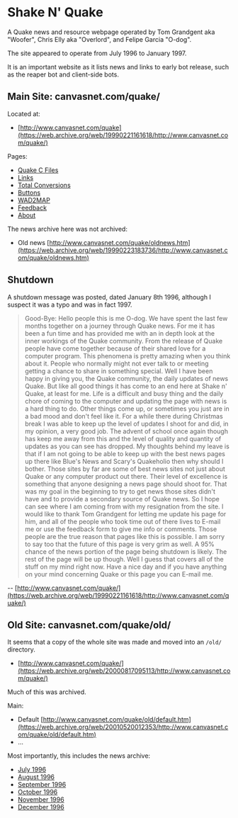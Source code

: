 # Shake N' Quake

A Quake news and resource webpage operated by Tom Grandgent aka "Woofer", Chris Elly aka "Overlord", and Felipe Garcia "O-dog".

The site appeared to operate from July 1996 to January 1997.

It is an important website as it lists news and links to early bot release, such as the reaper bot and client-side bots.

## Main Site: canvasnet.com/quake/

Located at:

* [http://www.canvasnet.com/quake](https://web.archive.org/web/19990221161618/http://www.canvasnet.com/quake/)

Pages:

* [Quake C Files](https://web.archive.org/web/19990223203945/http://www.canvasnet.com/quake/qc.htm)
* [Links](https://web.archive.org/web/19990222125250/http://www.canvasnet.com/quake/links.htm)
* [Total Conversions](https://web.archive.org/web/19990221173932/http://www.canvasnet.com/quake/build.htm)
* [Buttons](https://web.archive.org/web/19990221183601/http://www.canvasnet.com/quake/buttons.htm)
* [WAD2MAP](https://web.archive.org/web/19990224003915/http://www.canvasnet.com/quake/wad2map.htm)
* [Feedback](https://web.archive.org/web/19990222000118/http://www.canvasnet.com/quake/feedback.htm)
* [About](https://web.archive.org/web/19990427150751/http://www.canvasnet.com/quake/server_info.htm)

The news archive here was not archived:

* Old news [http://www.canvasnet.com/quake/oldnews.htm](https://web.archive.org/web/19990223183736/http://www.canvasnet.com/quake/oldnews.htm)

## Shutdown

A shutdown message was posted, dated January 8th 1996, although I suspect it was a typo and was in fact 1997.

> Good-Bye: Hello people this is me O-dog. We have spent the last few months together on a journey through Quake news. For me it has been a fun time and has provided me with an in depth look at the inner workings of the Quake community. From the release of Quake people have come together because of their shared love for a computer program. This phenomena is pretty amazing when you think about it. People who normally might not ever talk to or meeting getting a chance to share in something special. Well I have been happy in giving you, the Quake community, the daily updates of news Quake. But like all good things it has come to an end here at Shake n' Quake, at least for me. Life is a difficult and busy thing and the daily chore of coming to the computer and updating the page with news is a hard thing to do. Other things come up, or sometimes you just are in a bad mood and don't feel like it. For a while there during Christmas break I was able to keep up the level of updates I shoot for and did, in my opinion, a very good job. The advent of school once again though has keep me away from this and the level of quality and quantity of updates as you can see has dropped. My thoughts behind my leave is that if I am not going to be able to keep up with the best news pages up there like Blue's News and Scary's Quakeholio then why should I bother. Those sites by far are some of best news sites not just about Quake or any computer product out there. Their level of excellence is something that anyone designing a news page should shoot for. That was my goal in the beginning to try to get news those sites didn't have and to provide a secondary source of Quake news. So I hope can see where I am coming from with my resignation from the site. I would like to thank Tom Grandgent for letting me update his page for him, and all of the people who took time out of there lives to E-mail me or use the feedback form to give me info or comments. Those people are the true reason that pages like this is possible. I am sorry to say too that the future of this page is very grim as well. A 95% chance of the news portion of the page being shutdown is likely. The rest of the page will be up though. Well I guess that covers all of the stuff on my mind right now. Have a nice day and if you have anything on your mind concerning Quake or this page you can E-mail me.

-- [http://www.canvasnet.com/quake/](https://web.archive.org/web/19990221161618/http://www.canvasnet.com/quake/)

## Old Site: canvasnet.com/quake/old/

It seems that a copy of the whole site was made and moved into an `/old/` directory.

* [http://www.canvasnet.com/quake/](https://web.archive.org/web/20000817095113/http://www.canvasnet.com/quake/)

Much of this was archived.

Main:

* Default [http://www.canvasnet.com/quake/old/default.htm](https://web.archive.org/web/20010520012353/http://www.canvasnet.com/quake/old/default.htm)
* ...

Most importantly, this includes the news archive:

* [July 1996](https://web.archive.org/web/20010719125231/http://www.canvasnet.com/quake/old/july.htm)
* [August 1996](https://web.archive.org/web/20010524020642/http://www.canvasnet.com:80/quake/old/august.htm)
* [September 1996](https://web.archive.org/web/20010719130952/http://www.canvasnet.com:80/quake/old/septembe.htm)
* [October 1996](https://web.archive.org/web/20010524023657/http://www.canvasnet.com:80/quake/old/october.htm)
* [November 1996](https://web.archive.org/web/20010719130416/http://www.canvasnet.com:80/quake/old/november.htm)
* [December 1996](https://web.archive.org/web/20010524021106/http://www.canvasnet.com:80/quake/old/december.htm)

